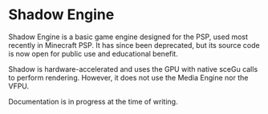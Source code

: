 # Shadow Engine
Shadow Engine is a basic game engine designed for the PSP, used most recently in Minecraft PSP. It has since been deprecated, but its source code is now open for public use and educational benefit.

Shadow is hardware-accelerated and uses the GPU with native sceGu calls to perform rendering. However, it does not use the Media Engine nor the VFPU.

Documentation is in progress at the time of writing.
